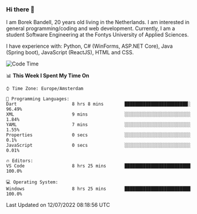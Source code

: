### Hi there 👋

I am Borek Bandell, 20 years old living in the Netherlands. I am interested in general programming/coding and web development. Currently, I am a student Software Engineering at the Fontys University of Applied Sciences.

I have experience with: Python, C# (WinForms, ASP.NET Core), Java (Spring boot), JavaScript (ReactJS), HTML and CSS.

<!--START_SECTION:waka-->
![Code Time](http://img.shields.io/badge/Code%20Time-212%20hrs%2058%20mins-blue)

📊 **This Week I Spent My Time On** 

```text
⌚︎ Time Zone: Europe/Amsterdam

💬 Programming Languages: 
Dart                     8 hrs 8 mins        ████████████████████████░   96.49% 
XML                      9 mins              ░░░░░░░░░░░░░░░░░░░░░░░░░   1.84% 
YAML                     7 mins              ░░░░░░░░░░░░░░░░░░░░░░░░░   1.55% 
Properties               0 secs              ░░░░░░░░░░░░░░░░░░░░░░░░░   0.1% 
JavaScript               0 secs              ░░░░░░░░░░░░░░░░░░░░░░░░░   0.01%

🔥 Editors: 
VS Code                  8 hrs 25 mins       █████████████████████████   100.0%

💻 Operating System: 
Windows                  8 hrs 25 mins       █████████████████████████   100.0%

```


 Last Updated on 12/07/2022 08:18:56 UTC
<!--END_SECTION:waka-->

<!--**tcBorek2002/tcBorek2002** is a ✨ _special_ ✨ repository because its `README.md` (this file) appears on your GitHub profile.

Here are some ideas to get you started:

- 🔭 I’m currently working on ...
- 🌱 I’m currently learning ...
- 👯 I’m looking to collaborate on ...
- 🤔 I’m looking for help with ...
- 💬 Ask me about ...
- 📫 How to reach me: ...
- 😄 Pronouns: ...
- ⚡ Fun fact: ...
-->
